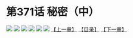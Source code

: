 # 第371话 秘密（中）
![](https://mhpic.xiaomingtaiji.net/comic/D/斗破苍穹拆分版/371话/1.jpg-zymk.middle.webp)
![](https://mhpic.xiaomingtaiji.net/comic/D/斗破苍穹拆分版/371话/2.jpg-zymk.middle.webp)
![](https://mhpic.xiaomingtaiji.net/comic/D/斗破苍穹拆分版/371话/3.jpg-zymk.middle.webp)
![](https://mhpic.xiaomingtaiji.net/comic/D/斗破苍穹拆分版/371话/4.jpg-zymk.middle.webp)
![](https://mhpic.xiaomingtaiji.net/comic/D/斗破苍穹拆分版/371话/5.jpg-zymk.middle.webp)
![](https://mhpic.xiaomingtaiji.net/comic/D/斗破苍穹拆分版/371话/6.jpg-zymk.middle.webp)
[【上一章】](./370.md)
[【目录】](./README.md)
[【下一章】](./372.md)
